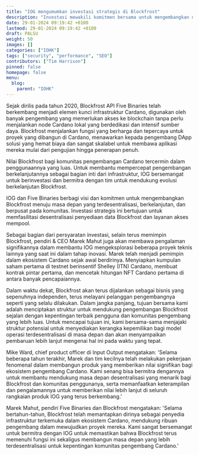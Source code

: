 ```yaml
---
title: "IOG mengumumkan investasi strategis di Blockfrost"
description: "Investasi mewakili komitmen bersama untuk mengembangkan dan mendesentralisasikan bagian penting dari infrastruktur Cardano"
date: 29-01-2024 09:19:42 +0100
lastmod: 29-01-2024 09:19:42 +0100
draft: PALSU
weight: 50
images: []
categories: ["IOHK"]
tags: ["security", "performance", "SEO"]
contributors: ["Tim Harrison"]
pinned: false
homepage: false
menu:
  blog:
    parent: "IOHK"
---
```


Sejak dirilis pada tahun 2020, Blockfrost API Five Binaries telah berkembang menjadi elemen kunci infrastruktur Cardano, digunakan oleh banyak pengembang yang memerlukan akses ke blockchain tanpa perlu menjalankan node Cardano lokal yang berdedikasi dan intensif sumber daya. Blockfrost menjalankan fungsi yang berharga dan tepercaya untuk proyek yang dibangun di Cardano, menawarkan kepada pengembang DApp solusi yang hemat biaya dan sangat skalabel untuk membawa aplikasi mereka mulai dari pengujian hingga penerapan penuh.

Nilai Blockfrost bagi komunitas pengembangan Cardano tercermin dalam penggunaannya yang luas. Untuk membantu mempercepat pengembangan berkelanjutannya sebagai bagian inti dari infrastruktur, IOG bersemangat untuk berinvestasi dan bermitra dengan tim untuk mendukung evolusi berkelanjutan Blockfrost.

IOG dan Five Binaries berbagi visi dan komitmen untuk mengembangkan Blockfrost menuju masa depan yang terdesentralisasi, berkelanjutan, dan berpusat pada komunitas. Investasi strategis ini bertujuan untuk memfasilitasi desentralisasi penyediaan data Blockfrost dan layanan akses mempool.

Sebagai bagian dari persyaratan investasi, selain terus memimpin Blockfrost, pendiri &amp; CEO Marek Mahut juga akan membawa pengalaman signifikannya dalam membantu IOG mengeksplorasi beberapa proyek teknis lainnya yang saat ini dalam tahap inovasi. Marek telah menjadi pemimpin dalam ekosistem Cardano sejak awal berdirinya. Menyiapkan kumpulan saham pertama di testnet berinsentif Shelley (ITN) Cardano, membuat kontrak pintar pertama, dan mencetak hitungan NFT Cardano pertama di antara banyak pencapaiannya.

Dalam waktu dekat, Blockfrost akan terus dijalankan sebagai bisnis yang sepenuhnya independen, terus melayani pelanggan pengembangnya seperti yang selalu dilakukan. Dalam jangka panjang, tujuan bersama kami adalah menciptakan struktur untuk mendukung pengembangan Blockfrost sejalan dengan kepentingan terbaik pengguna dan komunitas pengembang yang lebih luas. Untuk mencapai tujuan ini, kami bersama-sama menjajaki struktur potensial untuk menyediakan kerangka kepemilikan bagi model operasi terdesentralisasi di masa depan dan akan menyampaikan pembaruan lebih lanjut mengenai hal ini pada waktu yang tepat.

Mike Ward, chief product officer di Input Output mengatakan: 'Selama beberapa tahun terakhir, Marek dan tim kecilnya telah melakukan pekerjaan fenomenal dalam membangun produk yang memberikan nilai signifikan bagi ekosistem pengembang Cardano. Kami senang bisa bermitra dengannya untuk membantu mendukung masa depan desentralisasi yang menarik bagi Blockfrost dan komunitas penggunanya, serta memanfaatkan keterampilan dan pengalamannya untuk memberikan nilai lebih lanjut di seluruh rangkaian produk IOG yang terus berkembang.'

Marek Mahut, pendiri Five Binaries dan Blockfrost mengatakan: 'Selama bertahun-tahun, Blockfrost telah memantapkan dirinya sebagai penyedia infrastruktur terkemuka dalam ekosistem Cardano, mendukung ribuan pengembang dalam mewujudkan proyek mereka. Kami sangat bersemangat untuk bermitra dengan IOG untuk memastikan bahwa Blockfrost terus memenuhi fungsi ini sekaligus membangun masa depan yang lebih terdesentralisasi untuk kepentingan komunitas pengembang Cardano.'
